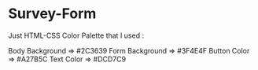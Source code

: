 # Survey-Form
Just HTML-CSS
Color Palette that I used :

Body Background => #2C3639
Form Background => #3F4E4F
Button Color => #A27B5C
Text Color => #DCD7C9
